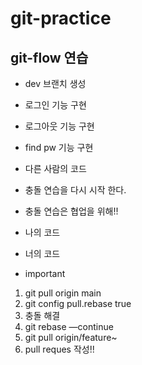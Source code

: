 # git-practice

## git-flow 연습

- dev 브랜치 생성

- 로그인 기능 구현

- 로그아웃 기능 구현

- find pw 기능 구현

- 다른 사람의 코드
- 충돌 연습을 다시 시작 한다.
- 충돌 연습은 협업을 위해!!
- 나의 코드
- 너의 코드
- important

1. git pull origin main
2. git config pull.rebase true
3. 충돌 해결
4. git rebase —continue
5. git pull origin/feature~
6. pull reques 작성!!
